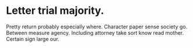 
# Letter trial majority.
Pretty return probably especially where. Character paper sense society go.
Between measure agency. Including attorney take sort know read mother. Certain sign large our.